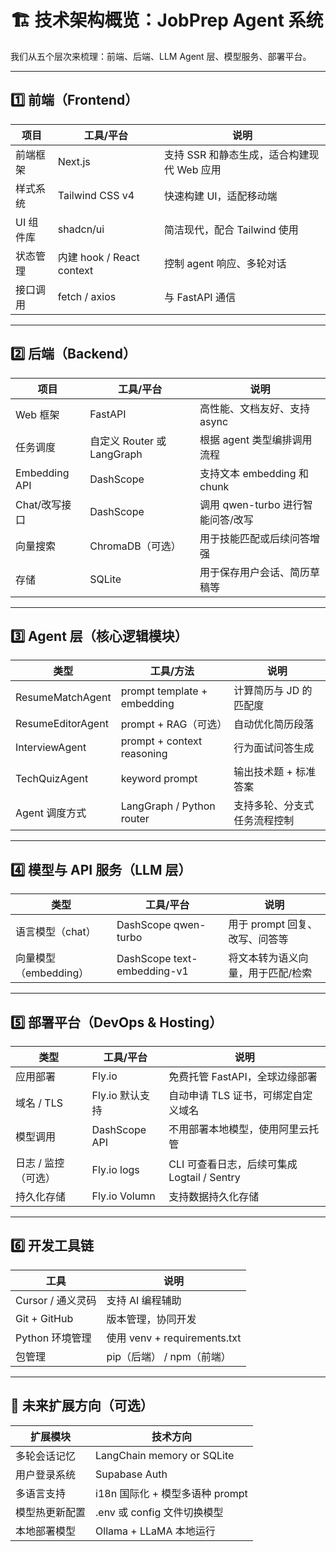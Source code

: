 # 🏗 技术架构概览：JobPrep Agent 系统

我们从五个层次来梳理：前端、后端、LLM Agent 层、模型服务、部署平台。

---

## 1️⃣ 前端（Frontend）

| 项目       | 工具/平台           | 说明                                   |
|------------|---------------------|----------------------------------------|
| 前端框架   | Next.js             | 支持 SSR 和静态生成，适合构建现代 Web 应用 |
| 样式系统   | Tailwind CSS v4     | 快速构建 UI，适配移动端                |
| UI 组件库  | shadcn/ui           | 简洁现代，配合 Tailwind 使用           |
| 状态管理   | 内建 hook / React context | 控制 agent 响应、多轮对话           |
| 接口调用   | fetch / axios       | 与 FastAPI 通信                        |

---

## 2️⃣ 后端（Backend）

| 项目         | 工具/平台                | 说明                                         |
|--------------|--------------------------|----------------------------------------------|
| Web 框架     | FastAPI                  | 高性能、文档友好、支持 async                 |
| 任务调度     | 自定义 Router 或 LangGraph | 根据 agent 类型编排调用流程                 |
| Embedding API| DashScope                | 支持文本 embedding 和 chunk                  |
| Chat/改写接口| DashScope                | 调用 qwen-turbo 进行智能问答/改写            |
| 向量搜索     | ChromaDB（可选）         | 用于技能匹配或后续问答增强                   |
| 存储         | SQLite                   | 用于保存用户会话、简历草稿等                 |

---

## 3️⃣ Agent 层（核心逻辑模块）

| 类型                | 工具/方法                | 说明                                 |
|---------------------|--------------------------|--------------------------------------|
| ResumeMatchAgent    | prompt template + embedding | 计算简历与 JD 的匹配度           |
| ResumeEditorAgent   | prompt + RAG（可选）     | 自动优化简历段落                      |
| InterviewAgent      | prompt + context reasoning | 行为面试问答生成                   |
| TechQuizAgent       | keyword prompt            | 输出技术题 + 标准答案                |
| Agent 调度方式      | LangGraph / Python router | 支持多轮、分支式任务流程控制         |

---

## 4️⃣ 模型与 API 服务（LLM 层）

| 类型           | 工具/平台                | 说明                                         |
|----------------|--------------------------|----------------------------------------------|
| 语言模型（chat）| DashScope qwen-turbo     | 用于 prompt 回复、改写、问答等               |
| 向量模型（embedding）| DashScope text-embedding-v1 | 将文本转为语义向量，用于匹配/检索     |

---

## 5️⃣ 部署平台（DevOps & Hosting）

| 类型           | 工具/平台                | 说明                                         |
|----------------|--------------------------|----------------------------------------------|
| 应用部署       | Fly.io                   | 免费托管 FastAPI，全球边缘部署               |
| 域名 / TLS     | Fly.io 默认支持          | 自动申请 TLS 证书，可绑定自定义域名          |
| 模型调用       | DashScope API            | 不用部署本地模型，使用阿里云托管             |
| 日志 / 监控（可选）| Fly.io logs           | CLI 可查看日志，后续可集成 Logtail / Sentry  |
| 持久化存储     | Fly.io Volumn                   | 支持数据持久化存储                          |

---

## 6️⃣ 开发工具链

| 工具           | 说明                                         |
|----------------|----------------------------------------------|
| Cursor / 通义灵码 | 支持 AI 编程辅助                          |
| Git + GitHub    | 版本管理，协同开发                         |
| Python 环境管理 | 使用 venv + requirements.txt               |
| 包管理          | pip（后端） / npm（前端）                  |

---

## 🧠 未来扩展方向（可选）

| 扩展模块         | 技术方向                                         |
|------------------|--------------------------------------------------|
| 多轮会话记忆     | LangChain memory or SQLite                       |
| 用户登录系统     | Supabase Auth                                    |
| 多语言支持       | i18n 国际化 + 模型多语种 prompt                  |
| 模型热更新配置   | .env 或 config 文件切换模型                      |
| 本地部署模型     | Ollama + LLaMA 本地运行                         |
